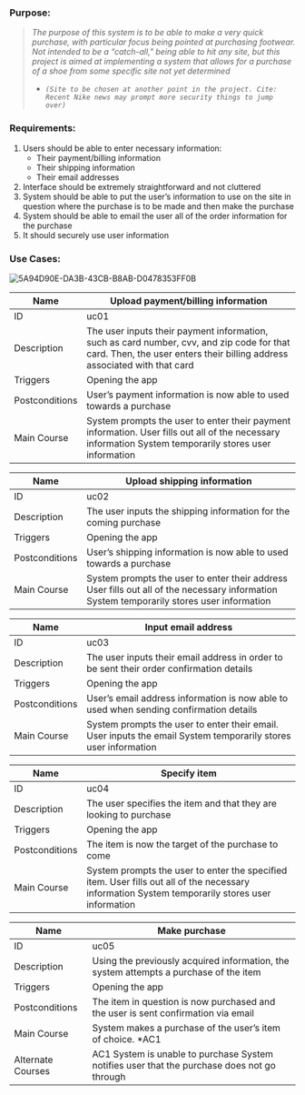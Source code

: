 ### Purpose: 
>*The purpose of this system is to be able to make a very quick purchase, with particular focus being pointed at purchasing footwear. Not intended to be a “catch-all," being able to hit any site, but this project is aimed at implementing a system that allows for a purchase of a shoe from some specific site not yet determined*
> - *`(Site to be chosen at another point in the project. Cite: Recent Nike news may prompt more security things to jump over)`*



### Requirements: 
1. Users should be able to enter necessary information:
    - Their payment/billing information
    - Their shipping information
    - Their email addresses
2. Interface should be extremely straightforward and not cluttered
3. System should be able to put the user’s information to use on the site in question where the purchase is to be made and then make the purchase
4. System should be able to email the user all of the order information for the purchase
5. It should securely use user information

### Use Cases:
![5A94D90E-DA3B-43CB-B8AB-D0478353FF0B](https://user-images.githubusercontent.com/69657272/110041371-00215580-7d12-11eb-8c71-2a93875712b3.jpeg)

| Name           | Upload payment/billing information                                                                                                                                     |
|----------------|------------------------------------------------------------------------------------------------------------------------------------------------------------------------|
| ID             | uc01                                                                                                                                                                   |
| Description    | The user inputs their payment information, such as card number, cvv, and zip code for that card. Then, the user enters their billing address associated with that card |
| Triggers       | Opening the app                                                                                                                                                        |
| Postconditions | User’s payment information is now able to used towards a purchase                                                                                                      |
| Main Course    | System prompts the user to enter their payment information. User fills out all of the necessary information System temporarily stores user information                 |

| Name           | Upload shipping information                                                                                                               |
|----------------|-------------------------------------------------------------------------------------------------------------------------------------------|
| ID             | uc02                                                                                                                                      |
| Description    | The user inputs the shipping information for the coming purchase                                                                          |
| Triggers       | Opening the app                                                                                                                           |
| Postconditions | User’s shipping information is now able to used towards a purchase                                                                        |
| Main Course    | System prompts the user to enter their address User fills out all of the necessary information System temporarily stores user information |

| Name           | Input email address                                                                                            |
|----------------|----------------------------------------------------------------------------------------------------------------|
| ID             | uc03                                                                                                           |
| Description    | The user inputs their email address in order to be sent their order confirmation details                       |
| Triggers       | Opening the app                                                                                                |
| Postconditions | User’s email address information is now able to used when sending confirmation details                         |
| Main Course    | System prompts the user to enter their email. User inputs the email System temporarily stores user information |

| Name           | Specify item                                                                                                                                    |
|----------------|-------------------------------------------------------------------------------------------------------------------------------------------------|
| ID             | uc04                                                                                                                                            |
| Description    | The user specifies the item and that they are looking to purchase                                                                               |
| Triggers       | Opening the app                                                                                                                                 |
| Postconditions | The item is now the target of the purchase to come                                                                                              |
| Main Course    | System prompts the user to enter the specified item. User fills out all of the necessary information System temporarily stores user information |

| Name              | Make purchase                                                                               |
|-------------------|---------------------------------------------------------------------------------------------|
| ID                | uc05                                                                                        |
| Description       | Using the previously acquired information, the system attempts a purchase of the item       |
| Triggers          | Opening the app                                                                             |
| Postconditions    | The item in question is now purchased and the user is sent confirmation via email           |
| Main Course       | System makes a purchase of the user’s item of choice. *AC1                                  |
| Alternate Courses | AC1 System is unable to purchase System notifies user that the purchase does not go through |

